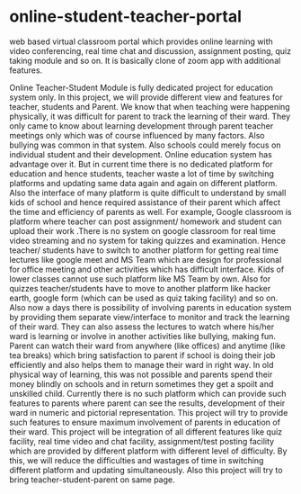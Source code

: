 # online-student-teacher-portal
web based virtual classroom portal which provides online learning with video conferencing, real time chat and discussion, assignment posting, quiz taking module and so on. It is basically clone of zoom app with additional features.

Online Teacher-Student Module is fully dedicated project for education system only. In this project, we will provide different view and features for teacher, students and Parent.
We know that when teaching were happening physically, it was difficult for parent to track the learning of their ward. They only came to know about learning development through parent teacher meetings only which was of course influenced by many factors. Also bullying was common in that system. Also schools could merely focus on individual student and their development. Online education system has advantage over it. But in current time there is no dedicated platform for education and hence students, teacher waste a lot of time by switching platforms and updating same data again and again on different platform. Also the interface of many platform is quite difficult to understand by small kids of school and hence required assistance of their parent which affect the time and efficiency of parents as well.
For example, Google classroom is platform where teacher can post assignment/ homework and student can upload their work .There is no system on google classroom for real time video streaming and no system for taking quizzes and examination. Hence teacher/ students have to switch to another platform for getting real time lectures like google meet and MS Team which are design for professional for office meeting and other activities which has difficult interface. Kids of lower classes cannot use such platform like MS Team by own.
Also for quizzes teacher/students have to move to another platform like hacker earth, google form (which can be used as quiz taking facility) and so on. 
Also now a days there is possibility of involving parents in education system by providing them separate view/interface to monitor and track the learning of their ward. They can also assess the lectures to watch where his/her ward is learning or involve in another activities like bullying, making fun. Parent can watch their ward from anywhere (like offices) and anytime (like tea breaks) which bring satisfaction to parent if school is doing their job efficiently and also helps them to manage their ward in right way.
In old physical way of learning, this was not possible and parents spend their money blindly on schools and in return sometimes they get a spoilt and unskilled child.
Currently there is no such platform which can provide such features to parents where parent can see the results, development of their ward in numeric and pictorial representation. This project will try to provide such features to ensure maximum involvement of parents in education of their ward.
This project will be integration of all different features like quiz facility, real time video and chat facility, assignment/test posting facility which are provided by different platform with different level of difficulty. By this, we will reduce the difficulties and wastages of time in switching different platform and updating simultaneously. Also this project will try to bring teacher-student-parent on same page.
